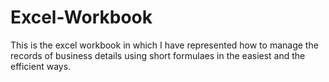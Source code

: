 # Excel-Workbook
This is the excel workbook in which I have represented how to manage the records of business details using short formulaes in the easiest and the efficient ways.
